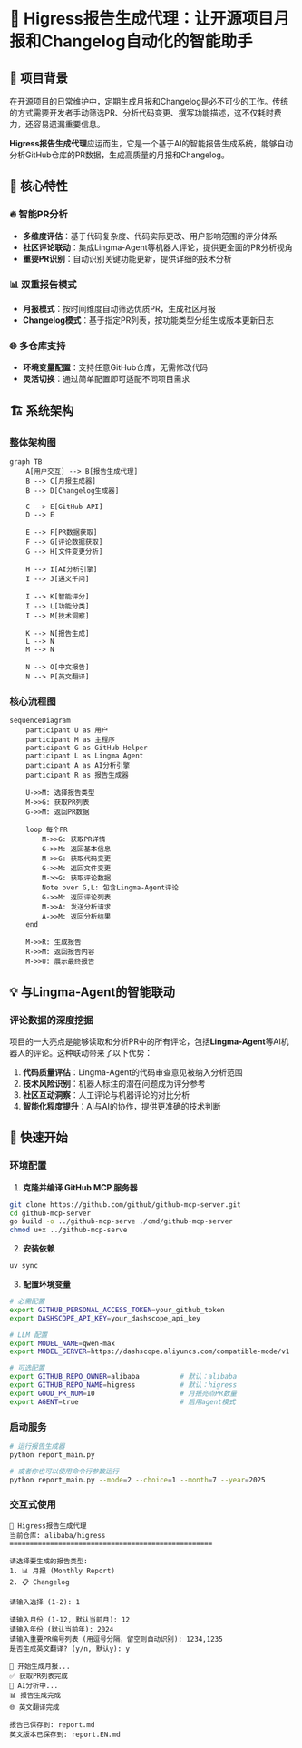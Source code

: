 # 🤖 Higress报告生成代理：让开源项目月报和Changelog自动化的智能助手

## 📖 项目背景

在开源项目的日常维护中，定期生成月报和Changelog是必不可少的工作。传统的方式需要开发者手动筛选PR、分析代码变更、撰写功能描述，这不仅耗时费力，还容易遗漏重要信息。

**Higress报告生成代理**应运而生，它是一个基于AI的智能报告生成系统，能够自动分析GitHub仓库的PR数据，生成高质量的月报和Changelog。

## 🎯 核心特性

### 🔥 智能PR分析
- **多维度评估**：基于代码复杂度、代码实际更改、用户影响范围的评分体系
- **社区评论联动**：集成Lingma-Agent等机器人评论，提供更全面的PR分析视角
- **重要PR识别**：自动识别关键功能更新，提供详细的技术分析

### 📊 双重报告模式
- **月报模式**：按时间维度自动筛选优质PR，生成社区月报
- **Changelog模式**：基于指定PR列表，按功能类型分组生成版本更新日志

### 🌐 多仓库支持
- **环境变量配置**：支持任意GitHub仓库，无需修改代码
- **灵活切换**：通过简单配置即可适配不同项目需求

## 🏗️ 系统架构

### 整体架构图
```mermaid
graph TB
    A[用户交互] --> B[报告生成代理]
    B --> C[月报生成器]
    B --> D[Changelog生成器]
    
    C --> E[GitHub API]
    D --> E
    
    E --> F[PR数据获取]
    F --> G[评论数据获取]
    G --> H[文件变更分析]
    
    H --> I[AI分析引擎]
    I --> J[通义千问]
    
    I --> K[智能评分]
    I --> L[功能分类]
    I --> M[技术洞察]
    
    K --> N[报告生成]
    L --> N
    M --> N
    
    N --> O[中文报告]
    N --> P[英文翻译]
```


### 核心流程图
```mermaid
sequenceDiagram
    participant U as 用户
    participant M as 主程序
    participant G as GitHub Helper
    participant L as Lingma Agent
    participant A as AI分析引擎
    participant R as 报告生成器
    
    U->>M: 选择报告类型
    M->>G: 获取PR列表
    G->>M: 返回PR数据
    
    loop 每个PR
        M->>G: 获取PR详情
        G->>M: 返回基本信息
        M->>G: 获取代码变更
        G->>M: 返回文件变更
        M->>G: 获取评论数据
        Note over G,L: 包含Lingma-Agent评论
        G->>M: 返回评论列表
        M->>A: 发送分析请求
        A->>M: 返回分析结果
    end
    
    M->>R: 生成报告
    R->>M: 返回报告内容
    M->>U: 展示最终报告
```


## 💡 与Lingma-Agent的智能联动

### 评论数据的深度挖掘

项目的一大亮点是能够读取和分析PR中的所有评论，包括**Lingma-Agent**等AI机器人的评论。这种联动带来了以下优势：

1. **代码质量评估**：Lingma-Agent的代码审查意见被纳入分析范围
2. **技术风险识别**：机器人标注的潜在问题成为评分参考
3. **社区互动洞察**：人工评论与机器评论的对比分析
4. **智能化程度提升**：AI与AI的协作，提供更准确的技术判断

## 🚀 快速开始

### 环境配置

1. **克隆并编译 GitHub MCP 服务器**
```bash
git clone https://github.com/github/github-mcp-server.git
cd github-mcp-server
go build -o ../github-mcp-serve ./cmd/github-mcp-server
chmod u+x ../github-mcp-serve
```

2. **安装依赖**
```bash
uv sync
```

3. **配置环境变量**
```bash
# 必需配置
export GITHUB_PERSONAL_ACCESS_TOKEN=your_github_token
export DASHSCOPE_API_KEY=your_dashscope_api_key

# LLM 配置
export MODEL_NAME=qwen-max
export MODEL_SERVER=https://dashscope.aliyuncs.com/compatible-mode/v1

# 可选配置
export GITHUB_REPO_OWNER=alibaba          # 默认：alibaba
export GITHUB_REPO_NAME=higress           # 默认：higress
export GOOD_PR_NUM=10                     # 月报亮点PR数量
export AGENT=true                         # 启用agent模式
```


### 启动服务

```bash
# 运行报告生成器
python report_main.py

# 或者你也可以使用命令行参数运行
python report_main.py --mode=2 --choice=1 --month=7 --year=2025
```

### 交互式使用

```
🤖 Higress报告生成代理
当前仓库: alibaba/higress
==================================================

请选择要生成的报告类型:
1. 📊 月报 (Monthly Report)
2. 📋 Changelog

请输入选择 (1-2): 1

请输入月份 (1-12, 默认当前月): 12
请输入年份 (默认当前年): 2024
请输入重要PR编号列表 (用逗号分隔，留空则自动识别): 1234,1235
是否生成英文翻译? (y/n, 默认y): y

🔄 开始生成月报...
✅ 获取PR列表完成
🤖 AI分析中...
📊 报告生成完成
🌐 英文翻译完成

报告已保存到: report.md
英文版本已保存到: report.EN.md
```

